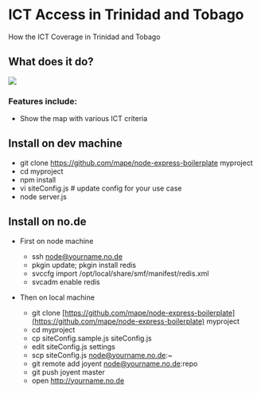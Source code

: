 # ICT Access in Trinidad and Tobago

How the ICT Coverage in Trinidad and Tobago

## What does it do?

<img src="http://www.muruca.org/wp-content/uploads/2010/10/rdf_200.png">



### Features include:

* Show the map with various ICT criteria 

## Install on dev machine
* git clone https://github.com/mape/node-express-boilerplate myproject
* cd myproject
* npm install
* vi siteConfig.js # update config for your use case
* node server.js

## Install on no.de
* First on node machine
	* ssh node@yourname.no.de
	* pkgin update; pkgin install redis
	* svccfg import /opt/local/share/smf/manifest/redis.xml
	* svcadm enable redis

* Then on local machine
	* git clone [https://github.com/mape/node-express-boilerplate](https://github.com/mape/node-express-boilerplate) myproject
	* cd myproject
	* cp siteConfig.sample.js siteConfig.js
	* edit siteConfig.js settings
	* scp siteConfig.js node@yourname.no.de:~
	* git remote add joyent node@yourname.no.de:repo
	* git push joyent master
	* open http://yourname.no.de
